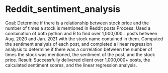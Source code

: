 # Reddit_sentiment_analysis
Goal: Determine if there is a relationship between stock price and the number of times a stock is mentioned in Reddit posts Process: Used a combination of both python and R to find over 1,000,000+ posts between Aug. 2020 and Jan. 2021 with the stock name contained in them. Computed the sentiment analysis of each post, and completed a linear regression analysis to determine if there was a correlation between the number of times the stock was mentioned, the sentiment of the post, and the stock price. Result: Successfully delivered client over 1,000,000+ posts, the calculated sentiment scores, and the linear regression analysis.
